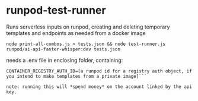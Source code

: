 # runpod-test-runner

Runs serverless inputs on runpod, creating and deleting temporary templates and endpoints as needed from a docker image

`node print-all-combos.js > tests.json && node test-runner.js runpod/ai-api-faster-whisper:dev tests.json`

needs a .env file in enclosing folder, containing:
```RUNPOD_API_KEY=[a valid runpod api key]
CONTAINER_REGISTRY_AUTH_ID=[a runpod id for a registry auth object, if you intend to make templates from a private image]```

note: running this will *spend money* on the account linked by the api key.
